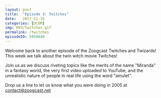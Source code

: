```yaml
---
layout: post
title:  "Episode 3: Twitches"
date:   2017-11-16
categories: [DCOM]
img: 003/twitches.gif
permalink: /twitches
episodeID: 5950840
---
```

Welcome back to another episode of the Zoogcast Twitches and Twizards! This week we talk about the twin witch movie Twitches!

Join us as we discuss riveting topics like the merits of the name "Miranda" in a fantasy world, the very first video uploaded to YouTube, and the unrealistic nature of people in real life using the word "amulet".

Drop us a line to let us know what you were doing in 2005 at contact@zoogcast.net
